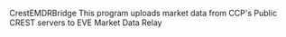 CrestEMDRBridge
This program uploads market data from CCP's Public CREST servers to EVE Market Data
Relay